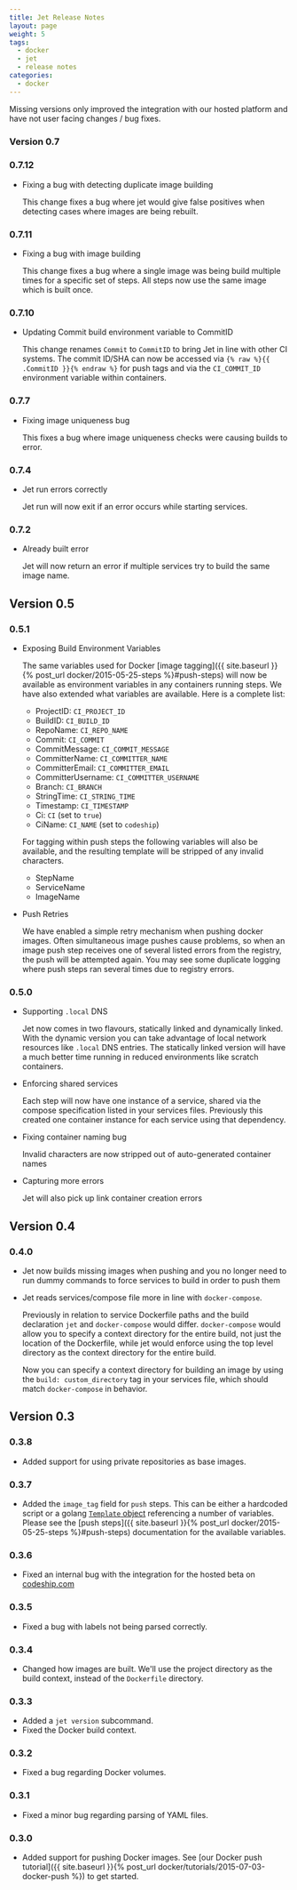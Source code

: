 ```yaml
---
title: Jet Release Notes
layout: page
weight: 5
tags:
  - docker
  - jet
  - release notes
categories:
  - docker
---
```


Missing versions only improved the integration with our hosted platform and have not user facing changes / bug fixes.

### Version 0.7

### 0.7.12

* Fixing a bug with detecting duplicate image building

    This change fixes a bug where jet would give false positives when detecting cases where images are being rebuilt.

### 0.7.11

* Fixing a bug with image building

    This change fixes a bug where a single image was being build multiple times for a specific set of steps. All steps now use the same image which is built once.

### 0.7.10

* Updating Commit build environment variable to CommitID

    This change renames `Commit` to `CommitID` to bring Jet in line with other CI systems. The commit ID/SHA can now be accessed via `{% raw %}{{ .CommitID }}{% endraw %}` for push tags and via the `CI_COMMIT_ID` environment variable within containers.

### 0.7.7

* Fixing image uniqueness bug

    This fixes a bug where image uniqueness checks were causing builds to error.

### 0.7.4

*  Jet run errors correctly

    Jet run will now exit if an error occurs while starting services.

### 0.7.2

* Already built error

    Jet will now return an error if multiple services try to build the same image name.

## Version 0.5

### 0.5.1

* Exposing Build Environment Variables

    The same variables used for Docker [image tagging]({{ site.baseurl }}{% post_url docker/2015-05-25-steps %}#push-steps) will now be available as environment variables in any containers running steps. We have also extended what variables are available. Here is a complete list:

    * ProjectID: `CI_PROJECT_ID`
    * BuildID: `CI_BUILD_ID`
    * RepoName: `CI_REPO_NAME`
    * Commit: `CI_COMMIT`
    * CommitMessage: `CI_COMMIT_MESSAGE`
    * CommitterName: `CI_COMMITTER_NAME`
    * CommitterEmail: `CI_COMMITTER_EMAIL`
    * CommitterUsername: `CI_COMMITTER_USERNAME`
    * Branch: `CI_BRANCH`
    * StringTime: `CI_STRING_TIME`
    * Timestamp: `CI_TIMESTAMP`
    * Ci: `CI` (set to `true`)
    * CiName: `CI_NAME` (set to `codeship`)

    For tagging within push steps the following variables will also be available, and the resulting template will be stripped of any invalid characters.

    * StepName
    * ServiceName
    * ImageName

* Push Retries

    We have enabled a simple retry mechanism when pushing docker images. Often simultaneous image pushes cause problems, so when an image push step receives one of several listed errors from the registry, the push will be attempted again. You may see some duplicate logging where push steps ran several times due to registry errors.

### 0.5.0

* Supporting `.local` DNS

    Jet now comes in two flavours, statically linked and dynamically linked. With the dynamic version you can take advantage of local network resources like `.local` DNS entries. The statically linked version will have a much better time running in reduced environments like scratch containers.

* Enforcing shared services

    Each step will now have one instance of a service, shared via the compose specification listed in your services files. Previously this created one container instance for each service using that dependency.

* Fixing container naming bug

    Invalid characters are now stripped out of auto-generated container names

* Capturing more errors

    Jet will also pick up link container creation errors

## Version 0.4

### 0.4.0

* Jet now builds missing images when pushing and you no longer need to run dummy commands to force services to build in order to push them
* Jet reads services/compose file more in line with `docker-compose`.

    Previously in relation to service Dockerfile paths and the build declaration `jet` and `docker-compose` would differ. `docker-compose` would allow you to specify a context directory for the entire build, not just the location of the Dockerfile, while jet would enforce using the top level directory as the context directory for the entire build.

    Now you can specify a context directory for building an image by using the `build: custom_directory` tag in your services file, which should match `docker-compose` in behavior.

## Version 0.3

### 0.3.8

* Added support for using private repositories as base images.

### 0.3.7

* Added the `image_tag` field for `push` steps. This can be either a hardcoded script or a golang [`Template` object](http://golang.org/pkg/text/template/) referencing a number of variables. Please see the [push steps]({{ site.baseurl }}{% post_url docker/2015-05-25-steps %}#push-steps) documentation for the available variables.

### 0.3.6

* Fixed an internal bug with the integration for the hosted beta on [codeship.com](https://codeship.com)

### 0.3.5

* Fixed a bug with labels not being parsed correctly.

### 0.3.4

* Changed how images are built. We'll use the project directory as the build context, instead of the `Dockerfile` directory.

### 0.3.3

* Added a `jet version` subcommand.
* Fixed the Docker build context.

### 0.3.2

* Fixed a bug regarding Docker volumes.

### 0.3.1

* Fixed a minor bug regarding parsing of YAML files.

### 0.3.0

* Added support for pushing Docker images. See [our Docker push tutorial]({{ site.baseurl }}{% post_url docker/tutorials/2015-07-03-docker-push %}) to get started.
